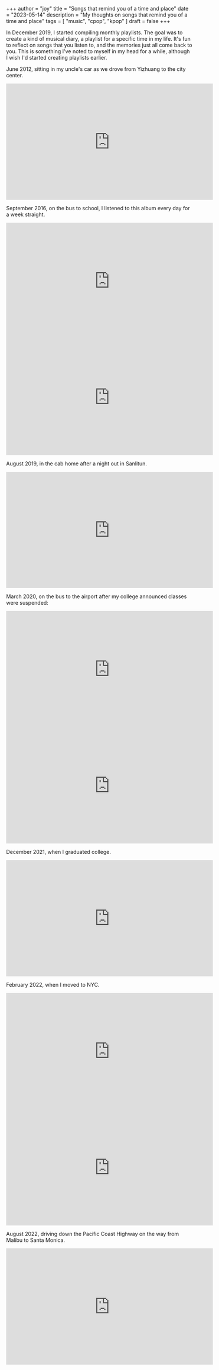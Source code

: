 +++
author = "joy"
title = "Songs that remind you of a time and place"
date = "2023-05-14"
description = "My thoughts on songs that remind you of a time and place"
tags = [
    "music",
    "cpop",
    "kpop"
]
draft = false
+++

In December 2019, I started compiling monthly playlists. The goal was to create a kind of musical diary, a playlist for a specific time in my life. It's fun to reflect on songs that you listen to, and the memories just all come back to you. This is something I've noted to myself in my head for a while, although I wish I'd started creating playlists earlier.

June 2012, sitting in my uncle's car as we drove from Yizhuang to the city center.
<iframe width="560" height="315" src="https://www.youtube.com/embed/YwsjsiJZ1Ro" title="YouTube video player" frameborder="0" allow="accelerometer; autoplay; clipboard-write; encrypted-media; gyroscope; picture-in-picture; web-share" allowfullscreen></iframe>

September 2016, on the bus to school, I listened to this album every day for a week straight.
<iframe width="560" height="315" src="https://www.youtube.com/embed/mnywpd8VRVo" title="YouTube video player" frameborder="0" allow="accelerometer; autoplay; clipboard-write; encrypted-media; gyroscope; picture-in-picture; web-share" allowfullscreen></iframe>
<iframe width="560" height="315" src="https://www.youtube.com/embed/uwyWMhb0nlU" title="YouTube video player" frameborder="0" allow="accelerometer; autoplay; clipboard-write; encrypted-media; gyroscope; picture-in-picture; web-share" allowfullscreen></iframe>

August 2019, in the cab home after a night out in Sanlitun.
<iframe width="560" height="315" src="https://www.youtube.com/embed/eSf9G5x7rMI" title="YouTube video player" frameborder="0" allow="accelerometer; autoplay; clipboard-write; encrypted-media; gyroscope; picture-in-picture; web-share" allowfullscreen></iframe>

March 2020, on the bus to the airport after my college announced classes were suspended:
<iframe width="560" height="315" src="https://www.youtube.com/embed/UAsTlnjvetI" title="YouTube video player" frameborder="0" allow="accelerometer; autoplay; clipboard-write; encrypted-media; gyroscope; picture-in-picture; web-share" allowfullscreen></iframe>
<iframe width="560" height="315" src="https://www.youtube.com/embed/kTHhOQJRHNU" title="YouTube video player" frameborder="0" allow="accelerometer; autoplay; clipboard-write; encrypted-media; gyroscope; picture-in-picture; web-share" allowfullscreen></iframe>

December 2021, when I graduated college.
<iframe width="560" height="315" src="https://www.youtube.com/embed/Kwalypwvd8I" title="YouTube video player" frameborder="0" allow="accelerometer; autoplay; clipboard-write; encrypted-media; gyroscope; picture-in-picture; web-share" allowfullscreen></iframe>

February 2022, when I moved to NYC.
<iframe width="560" height="315" src="https://www.youtube.com/embed/DoJHmQsu9x8" title="YouTube video player" frameborder="0" allow="accelerometer; autoplay; clipboard-write; encrypted-media; gyroscope; picture-in-picture; web-share" allowfullscreen></iframe>
<iframe width="560" height="315" src="https://www.youtube.com/embed/BiiwclhI5Y8" title="YouTube video player" frameborder="0" allow="accelerometer; autoplay; clipboard-write; encrypted-media; gyroscope; picture-in-picture; web-share" allowfullscreen></iframe>

August 2022, driving down the Pacific Coast Highway on the way from Malibu to Santa Monica.
<iframe width="560" height="315" src="https://www.youtube.com/embed/HYrxGEt9czo" title="YouTube video player" frameborder="0" allow="accelerometer; autoplay; clipboard-write; encrypted-media; gyroscope; picture-in-picture; web-share" allowfullscreen></iframe>